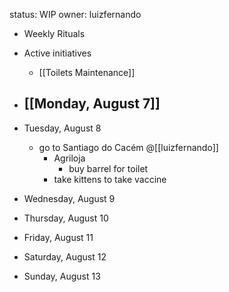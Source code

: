 status: WIP
owner: luizfernando

- Weekly Rituals

- Active initiatives
	- [[Toilets Maintenance]]

- [[Monday, August 7]]
	- 
- Tuesday, August 8
	- go to Santiago do Cacém @[[luizfernando]]
		- Agriloja
			- buy barrel for toilet
		- take kittens to take vaccine
- Wednesday, August 9
- Thursday, August 10
- Friday, August 11
- Saturday, August 12
- Sunday, August 13